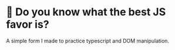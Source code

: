# 🍦 Do you know what the best JS favor is?

A simple form I made to practice typescript and DOM manipulation.
